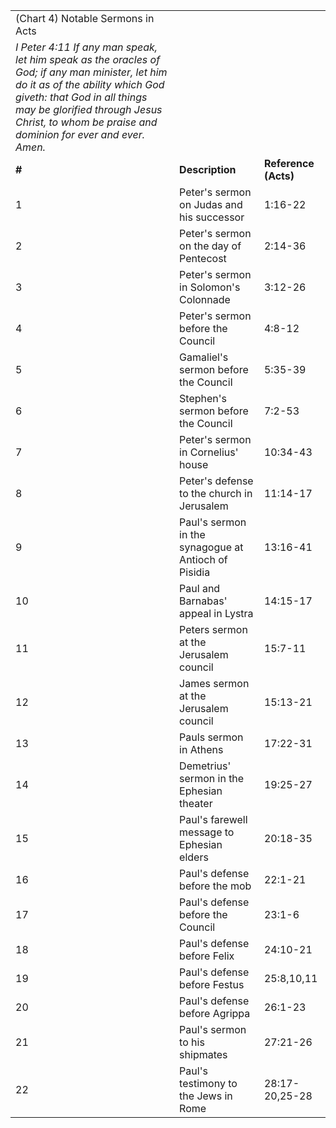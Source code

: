 <table><tr>
<td>(Chart 4) Notable Sermons in Acts</b></td></tr><tr>
<td><i>I Peter 4:11 If any man speak, let him speak as the oracles of God; if any man minister, let him do it as of the ability which God giveth: that God in all things may be glorified through Jesus Christ, to whom be praise and dominion for ever and ever. Amen.</i></td></tr><tr>
<td><b>#</b></td>
<td><b>Description</b></td>
<td><b>Reference (Acts)</b></td></tr><tr>
<td>1</td>
<td>Peter's sermon on Judas and his successor</td>
<td>1:16-22</td></tr><tr>
<td>2</td>
<td>Peter's sermon on the day of Pentecost</td>
<td>2:14-36</td></tr><tr>
<td>3</td>
<td>Peter's sermon in Solomon's Colonnade</td>
<td>3:12-26</td></tr><tr>
<td>4</td>
<td>Peter's sermon before the Council</td>
<td>4:8-12</td></tr><tr>
<td>5</td>
<td>Gamaliel's sermon before the Council</td>
<td>5:35-39</td></tr><tr>
<td>6</td>
<td>Stephen's sermon before the Council</td>
<td>7:2-53</td></tr><tr>
<td>7</td>
<td>Peter's sermon in Cornelius' house</td>
<td>10:34-43</td></tr><tr>
<td>8</td>
<td>Peter's defense to the church in Jerusalem</td>
<td>11:14-17</td></tr><tr>
<td>9</td>
<td>Paul's sermon in the synagogue at Antioch of Pisidia</td>
<td>13:16-41</td></tr><tr>
<td>10</td>
<td>Paul and Barnabas' appeal in Lystra</td>
<td>14:15-17</td></tr><tr>
<td>11</td>
<td>Peters sermon at the Jerusalem council</td>
<td>15:7-11</td></tr><tr>
<td>12</td>
<td>James sermon at the Jerusalem council</td>
<td>15:13-21</td></tr><tr>
<td>13</td>
<td>Pauls sermon in Athens</td>
<td>17:22-31</td></tr><tr>
<td>14</td>
<td>Demetrius' sermon in the Ephesian theater</td>
<td>19:25-27</td></tr><tr>
<td>15</td>
<td>Paul's farewell message to Ephesian elders</td>
<td>20:18-35</td></tr><tr>
<td>16</td>
<td>Paul's defense before the mob</td>
<td>22:1-21</td></tr><tr>
<td>17</td>
<td>Paul's defense before the Council</td>
<td>23:1-6</td></tr><tr>
<td>18</td>
<td>Paul's defense before Felix</td>
<td>24:10-21</td></tr><tr>
<td>19</td>
<td>Paul's defense before Festus</td>
<td>25:8,10,11</td></tr><tr>
<td>20</td>
<td>Paul's defense before Agrippa</td>
<td>26:1-23</td></tr><tr>
<td>21</td>
<td>Paul's sermon to his shipmates</td>
<td>27:21-26</td></tr><tr>
<td>22</td>
<td>Paul's testimony to the Jews in Rome</td>
<td>28:17-20,25-28</td></tr></table> 